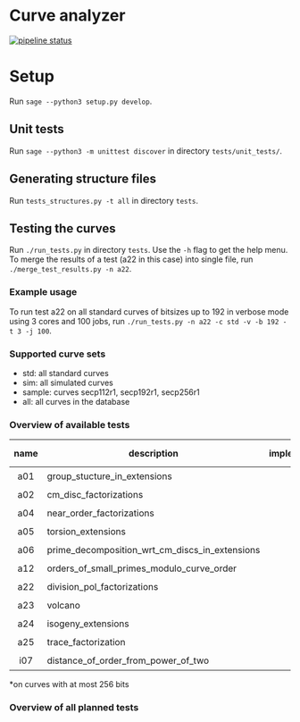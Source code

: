 # Curve analyzer

[![pipeline status](https://gitlab.fi.muni.cz/x408178/curve_analyzer/badges/master/pipeline.svg)](https://gitlab.fi.muni.cz/x408178/curve_analyzer/-/commits/master)

# Setup

Run `sage --python3 setup.py develop`.

## Unit tests
Run `sage --python3 -m unittest discover` in directory `tests/unit_tests/`.

## Generating structure files
Run `tests_structures.py -t all` in directory `tests`.

## Testing the curves

Run `./run_tests.py` in directory `tests`. Use the `-h` flag to get the help menu. To merge the results of a test (a22 in this case) into single file, run `./merge_test_results.py -n a22`.

### Example usage

To run test a22 on all standard curves of bitsizes up to 192 in verbose mode using 3 cores and 100 jobs, run `./run_tests.py -n a22 -c std -v -b 192 -t 3 -j 100`.

### Supported curve sets

- std: all standard curves
- sim: all simulated curves
- sample: curves secp112r1, secp192r1, secp256r1
- all: all curves in the database

### Overview of available tests

| name    | description                                    | implemented        |  computed\*        |time req.|memory req.
|:-------:| -----------------------------------------------|:------------------:|:------------------:|:-------:|:---------:   
   a01    | group_stucture_in_extensions                   | :heavy_check_mark: | :x:                | high    | low
   a02    | cm_disc_factorizations                         | :heavy_check_mark: | :x:                | high    | low
   a04    | near_order_factorizations                      | :heavy_check_mark: | :x:                | high    | low
   a05    | torsion_extensions                             | :heavy_check_mark: | :heavy_check_mark: | medium  | low
   a06    | prime_decomposition_wrt_cm_discs_in_extensions | :heavy_check_mark: | :heavy_check_mark: | high    | medium
   a12    | orders_of_small_primes_modulo_curve_order      | :heavy_check_mark: | :heavy_check_mark: | medium  | low
   a22    | division_pol_factorizations                    | :heavy_check_mark: | :white_check_mark: | high    | high
   a23    | volcano                                        | :heavy_check_mark: | :heavy_check_mark: | high    | low
   a24    | isogeny_extensions                             | :heavy_check_mark: | :white_check_mark: | medium  | low
   a25    | trace_factorization                            | :heavy_check_mark: | :heavy_check_mark: | low     | low
   i07    | distance_of_order_from_power_of_two            | :heavy_check_mark: | :white_check_mark: | low     | low

\*on curves with at most 256 bits

### Overview of all planned tests